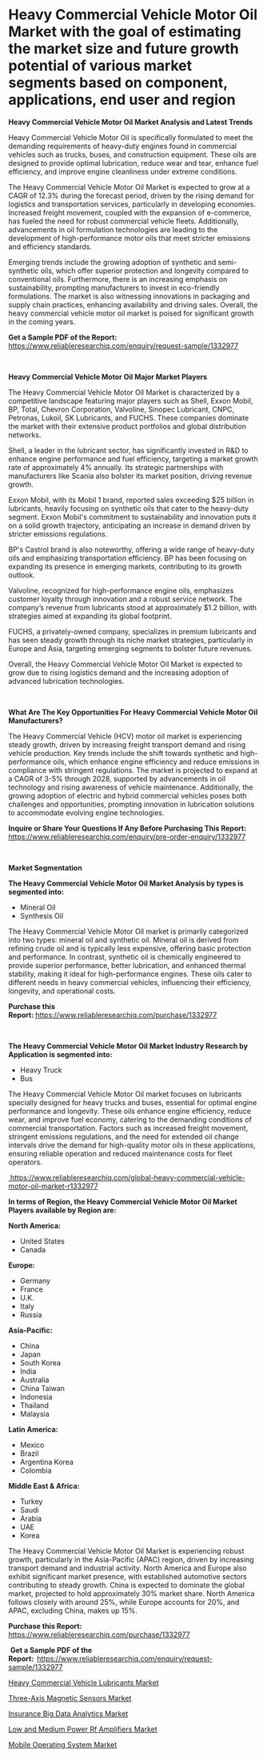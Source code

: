 <p><h1>Heavy Commercial Vehicle Motor Oil Market with the goal of estimating the market size and future growth potential of various market segments based on component, applications, end user and region</h1></p><p><strong>Heavy Commercial Vehicle Motor Oil Market Analysis and Latest Trends</strong></p>
<p><p>Heavy Commercial Vehicle Motor Oil is specifically formulated to meet the demanding requirements of heavy-duty engines found in commercial vehicles such as trucks, buses, and construction equipment. These oils are designed to provide optimal lubrication, reduce wear and tear, enhance fuel efficiency, and improve engine cleanliness under extreme conditions.</p><p>The Heavy Commercial Vehicle Motor Oil Market is expected to grow at a CAGR of 12.3% during the forecast period, driven by the rising demand for logistics and transportation services, particularly in developing economies. Increased freight movement, coupled with the expansion of e-commerce, has fueled the need for robust commercial vehicle fleets. Additionally, advancements in oil formulation technologies are leading to the development of high-performance motor oils that meet stricter emissions and efficiency standards.</p><p>Emerging trends include the growing adoption of synthetic and semi-synthetic oils, which offer superior protection and longevity compared to conventional oils. Furthermore, there is an increasing emphasis on sustainability, prompting manufacturers to invest in eco-friendly formulations. The market is also witnessing innovations in packaging and supply chain practices, enhancing availability and driving sales. Overall, the heavy commercial vehicle motor oil market is poised for significant growth in the coming years.</p></p>
<p><strong>Get a Sample PDF of the Report:&nbsp;</strong> <a href="https://www.reliableresearchiq.com/enquiry/request-sample/1332977?utm_campaign=1137&utm_medium=2&utm_source=Github&utm_content=ia&utm_term=01102024&utm_id=heavy-commercial-vehicle-motor-oil">https://www.reliableresearchiq.com/enquiry/request-sample/1332977</a></p>
<p>&nbsp;</p>
<p><strong>Heavy Commercial Vehicle Motor Oil Major Market Players</strong></p>
<p><p>The Heavy Commercial Vehicle Motor Oil Market is characterized by a competitive landscape featuring major players such as Shell, Exxon Mobil, BP, Total, Chevron Corporation, Valvoline, Sinopec Lubricant, CNPC, Petronas, Lukoil, SK Lubricants, and FUCHS. These companies dominate the market with their extensive product portfolios and global distribution networks.</p><p>Shell, a leader in the lubricant sector, has significantly invested in R&D to enhance engine performance and fuel efficiency, targeting a market growth rate of approximately 4% annually. Its strategic partnerships with manufacturers like Scania also bolster its market position, driving revenue growth.</p><p>Exxon Mobil, with its Mobil 1 brand, reported sales exceeding $25 billion in lubricants, heavily focusing on synthetic oils that cater to the heavy-duty segment. Exxon Mobil's commitment to sustainability and innovation puts it on a solid growth trajectory, anticipating an increase in demand driven by stricter emissions regulations.</p><p>BP's Castrol brand is also noteworthy, offering a wide range of heavy-duty oils and emphasizing transportation efficiency. BP has been focusing on expanding its presence in emerging markets, contributing to its growth outlook.</p><p>Valvoline, recognized for high-performance engine oils, emphasizes customer loyalty through innovation and a robust service network. The company’s revenue from lubricants stood at approximately $1.2 billion, with strategies aimed at expanding its global footprint.</p><p>FUCHS, a privately-owned company, specializes in premium lubricants and has seen steady growth through its niche market strategies, particularly in Europe and Asia, targeting emerging segments to bolster future revenues.</p><p>Overall, the Heavy Commercial Vehicle Motor Oil Market is expected to grow due to rising logistics demand and the increasing adoption of advanced lubrication technologies.</p></p>
<p>&nbsp;</p>
<p><strong>What Are The Key Opportunities For Heavy Commercial Vehicle Motor Oil Manufacturers?</strong></p>
<p><p>The Heavy Commercial Vehicle (HCV) motor oil market is experiencing steady growth, driven by increasing freight transport demand and rising vehicle production. Key trends include the shift towards synthetic and high-performance oils, which enhance engine efficiency and reduce emissions in compliance with stringent regulations. The market is projected to expand at a CAGR of 3-5% through 2028, supported by advancements in oil technology and rising awareness of vehicle maintenance. Additionally, the growing adoption of electric and hybrid commercial vehicles poses both challenges and opportunities, prompting innovation in lubrication solutions to accommodate evolving engine technologies.</p></p>
<p><strong>Inquire or Share Your Questions If Any Before Purchasing This Report:</strong> <a href="https://www.reliableresearchiq.com/enquiry/pre-order-enquiry/1332977?utm_campaign=1137&utm_medium=2&utm_source=Github&utm_content=ia&utm_term=01102024&utm_id=heavy-commercial-vehicle-motor-oil">https://www.reliableresearchiq.com/enquiry/pre-order-enquiry/1332977</a></p>
<p>&nbsp;</p>
<p><strong>Market Segmentation</strong></p>
<p><strong>The Heavy Commercial Vehicle Motor Oil Market Analysis by types is segmented into:</strong></p>
<p><ul><li>Mineral Oil</li><li>Synthesis Oil</li></ul></p>
<p><p>The Heavy Commercial Vehicle Motor Oil market is primarily categorized into two types: mineral oil and synthetic oil. Mineral oil is derived from refining crude oil and is typically less expensive, offering basic protection and performance. In contrast, synthetic oil is chemically engineered to provide superior performance, better lubrication, and enhanced thermal stability, making it ideal for high-performance engines. These oils cater to different needs in heavy commercial vehicles, influencing their efficiency, longevity, and operational costs.</p></p>
<p><strong>Purchase this Report:&nbsp;</strong><a href="https://www.reliableresearchiq.com/purchase/1332977?utm_campaign=1137&utm_medium=2&utm_source=Github&utm_content=ia&utm_term=01102024&utm_id=heavy-commercial-vehicle-motor-oil">https://www.reliableresearchiq.com/purchase/1332977</a></p>
<p>&nbsp;</p>
<p><strong>The Heavy Commercial Vehicle Motor Oil Market Industry Research by Application is segmented into:</strong></p>
<p><ul><li>Heavy Truck</li><li>Bus</li></ul></p>
<p><p>The Heavy Commercial Vehicle Motor Oil market focuses on lubricants specially designed for heavy trucks and buses, essential for optimal engine performance and longevity. These oils enhance engine efficiency, reduce wear, and improve fuel economy, catering to the demanding conditions of commercial transportation. Factors such as increased freight movement, stringent emissions regulations, and the need for extended oil change intervals drive the demand for high-quality motor oils in these applications, ensuring reliable operation and reduced maintenance costs for fleet operators.</p></p>
<p><a href="https://www.reliableresearchiq.com/global-heavy-commercial-vehicle-motor-oil-market-r1332977?utm_campaign=1137&utm_medium=2&utm_source=Github&utm_content=ia&utm_term=01102024&utm_id=heavy-commercial-vehicle-motor-oil">&nbsp;https://www.reliableresearchiq.com/global-heavy-commercial-vehicle-motor-oil-market-r1332977</a></p>
<p><strong>In terms of Region, the Heavy Commercial Vehicle Motor Oil Market Players available by Region are:</strong></p>
<p>
    <p> <strong> North America: </strong>
        <ul>
            <li>United States</li>
            <li>Canada</li>
        </ul>
        </p> 
    <p> <strong> Europe: </strong>
        <ul>
            <li>Germany</li>
            <li>France</li>
            <li>U.K.</li>
            <li>Italy</li>
            <li>Russia</li>
        </ul>
        </p> 
    <p> <strong> Asia-Pacific: </strong>
        <ul>
            <li>China</li>
            <li>Japan</li>
            <li>South Korea</li>
            <li>India</li>
            <li>Australia</li>
            <li>China Taiwan</li>
            <li>Indonesia</li>
            <li>Thailand</li>
            <li>Malaysia</li>
        </ul>
        </p> 
    <p> <strong> Latin America: </strong>
        <ul>
            <li>Mexico</li>
            <li>Brazil</li>
            <li>Argentina Korea</li>
            <li>Colombia</li>
        </ul>
        </p> 
    <p> <strong> Middle East & Africa: </strong>
        <ul>
            <li>Turkey</li>
            <li>Saudi</li>
            <li>Arabia</li>
            <li>UAE</li>
            <li>Korea</li>
        </ul>
    </p>
    </p>
<p><p>The Heavy Commercial Vehicle Motor Oil Market is experiencing robust growth, particularly in the Asia-Pacific (APAC) region, driven by increasing transport demand and industrial activity. North America and Europe also exhibit significant market presence, with established automotive sectors contributing to steady growth. China is expected to dominate the global market, projected to hold approximately 30% market share. North America follows closely with around 25%, while Europe accounts for 20%, and APAC, excluding China, makes up 15%.</p></p>
<p><strong>Purchase this Report: </strong><a href="https://www.reliableresearchiq.com/purchase/1332977?utm_campaign=1137&utm_medium=2&utm_source=Github&utm_content=ia&utm_term=01102024&utm_id=heavy-commercial-vehicle-motor-oil">https://www.reliableresearchiq.com/purchase/1332977</a></p>
<p>&nbsp;<strong>Get a Sample PDF of the Report:&nbsp;&nbsp;</strong><a href="https://www.reliableresearchiq.com/enquiry/request-sample/1332977?utm_campaign=1137&utm_medium=2&utm_source=Github&utm_content=ia&utm_term=01102024&utm_id=heavy-commercial-vehicle-motor-oil">https://www.reliableresearchiq.com/enquiry/request-sample/1332977</a></p>
<p><strong></strong></p>
<p><p><a href="https://github.com/Greiszane475/Market-Research-Report-List-1/blob/main/heavy-commercial-vehicle-lubricants-market.md?utm_campaign=1137&utm_medium=2&utm_source=Github&utm_content=ia&utm_term=01102024&utm_id=heavy-commercial-vehicle-motor-oil">Heavy Commercial Vehicle Lubricants Market</a></p><p><a href="https://issuu.com/reportprime-2/docs/three-axis-magnetic-sensors-market-_5e7408546660e5?utm_campaign=1137&utm_medium=2&utm_source=Github&utm_content=ia&utm_term=01102024&utm_id=heavy-commercial-vehicle-motor-oil">Three-Axis Magnetic Sensors Market</a></p><p><a href="https://www.linkedin.com/pulse/strategic-roadmap-success-global-insurance-big-data-analytics-n5pif?utm_campaign=1137&utm_medium=2&utm_source=Github&utm_content=ia&utm_term=01102024&utm_id=heavy-commercial-vehicle-motor-oil">Insurance Big Data Analytics Market</a></p><p><a href="https://issuu.com/reportprime-2/docs/low-and-medium-power-rf-amplifiers-_09bb1774d0f4f6?utm_campaign=1137&utm_medium=2&utm_source=Github&utm_content=ia&utm_term=01102024&utm_id=heavy-commercial-vehicle-motor-oil">Low and Medium Power Rf Amplifiers Market</a></p><p><a href="https://www.linkedin.com/pulse/2024-vs-2031-how-mobile-operating-system-market-turned-its-mtzcf?utm_campaign=1137&utm_medium=2&utm_source=Github&utm_content=ia&utm_term=01102024&utm_id=heavy-commercial-vehicle-motor-oil">Mobile Operating System Market</a></p></p>